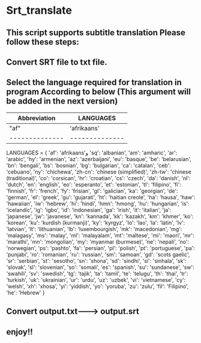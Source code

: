 # Srt_translate
This script supports subtitle translation
Please follow these steps:
-----------------------------
 Convert SRT file to txt file.
 -----------------------------
Select the language required for translation in program According to below (This argument will be added in the next version)
--------------------------------------------------------------------------------------------------------------------------------
Abbreviation  | LANGUAGES
------------- | ------------
    "af"      | 'afrikaans'
--------------|--------------
LANGUAGES = {
    'af': 'afrikaans'و    'sq': 'albanian',    'am': 'amharic',    'ar': 'arabic',    'hy': 'armenian',    'az': 'azerbaijani',    'eu': 'basque',    'be': 'belarusian',
    'bn': 'bengali',    'bs': 'bosnian',    'bg': 'bulgarian',    'ca': 'catalan',    'ceb': 'cebuano',    'ny': 'chichewa',    'zh-cn': 'chinese (simplified)',    'zh-tw': 'chinese (traditional)',
    'co': 'corsican',    'hr': 'croatian',    'cs': 'czech',    'da': 'danish',    'nl': 'dutch',    'en': 'english',    'eo': 'esperanto',    'et': 'estonian',    'tl': 'filipino',
    'fi': 'finnish',    'fr': 'french',    'fy': 'frisian',    'gl': 'galician',    'ka': 'georgian',    'de': 'german',    'el': 'greek',    'gu': 'gujarati',    'ht': 'haitian creole',
    'ha': 'hausa',    'haw': 'hawaiian',    'iw': 'hebrew',    'hi': 'hindi',    'hmn': 'hmong',    'hu': 'hungarian',    'is': 'icelandic',    'ig': 'igbo',    'id': 'indonesian',
    'ga': 'irish',    'it': 'italian',    'ja': 'japanese',    'jw': 'javanese',    'kn': 'kannada',    'kk': 'kazakh',    'km': 'khmer',    'ko': 'korean',    'ku': 'kurdish (kurmanji)',
    'ky': 'kyrgyz',    'lo': 'lao',    'la': 'latin',    'lv': 'latvian',    'lt': 'lithuanian',    'lb': 'luxembourgish',    'mk': 'macedonian',    'mg': 'malagasy',    'ms': 'malay',
    'ml': 'malayalam',    'mt': 'maltese',    'mi': 'maori',    'mr': 'marathi',    'mn': 'mongolian',    'my': 'myanmar (burmese)',    'ne': 'nepali',    'no': 'norwegian',    'ps': 'pashto',
    'fa': 'persian',    'pl': 'polish',    'pt': 'portuguese',    'pa': 'punjabi',    'ro': 'romanian',    'ru': 'russian',    'sm': 'samoan',    'gd': 'scots gaelic',    'sr': 'serbian',
    'st': 'sesotho',    'sn': 'shona',    'sd': 'sindhi',    'si': 'sinhala',    'sk': 'slovak',    'sl': 'slovenian',    'so': 'somali',    'es': 'spanish',    'su': 'sundanese',
    'sw': 'swahili',    'sv': 'swedish',    'tg': 'tajik',    'ta': 'tamil',    'te': 'telugu',    'th': 'thai',    'tr': 'turkish',    'uk': 'ukrainian',    'ur': 'urdu',    'uz': 'uzbek',
    'vi': 'vietnamese',    'cy': 'welsh',    'xh': 'xhosa',    'yi': 'yiddish',    'yo': 'yoruba',    'zu': 'zulu',    'fil': 'Filipino',    'he': 'Hebrew'
}

Convert output.txt---> output.srt 
----------------------------------
enjoy!!
-----------
